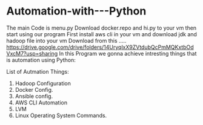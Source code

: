 # Automation-with---Python
The main Code is menu.py  Download docker.repo and hi.py to your vm then start using our program
First install aws cli in your vm and download jdk and hadoop file into your vm 
Download from this .....
https://drive.google.com/drive/folders/14UryqlxX9ZVtdubQcPmMQKxtbOdVxcM7?usp=sharing
In this Program we gonna achieve intresting things that is automation using Python:

List of Autmation Things:

1. Hadoop Configuration
2. Docker Config.
3. Ansible config.
4. AWS CLI Automation
5. LVM 
6. Linux Operating System Commands.
